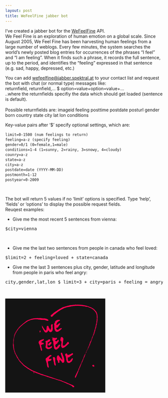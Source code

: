 ```yaml
---
layout: post
title: WeFeelFine jabber bot
---
```

I’ve created a jabber bot for the [WeFeelFine](http://www.wefeelfine.org/) API.  
We Feel Fine is an exploration of human emotion on a global scale.
Since August 2005, We Feel Fine has been harvesting human feelings from a large number of weblogs.
Every few minutes, the system searches the world’s newly posted blog entries for occurrences of the phrases “I feel” and “I am feeling”.
When it finds such a phrase, it records the full sentence, up to the period, and identifies the “feeling” expressed in that sentence (e.g. sad, happy, depressed, etc.)

You can add ﻿wefeelfine@jabber.spektral.at to your contact list and request the bot with chat (or normal type) messages like:  
returnfield, returnfield,… $ option=value+option=value+…  
..where the returnfields specifiy the data which should get loaded (sentence is default).  
<br>
Possible returnfields are:
    imageid
    feeling
    posttime
    postdate
    posturl
    gender
    born
    country
    state
    city
    lat
    lon
    conditions

Key-value pairs after ‘$’  specify optional settings, which are:

    limit=0-1500 (num feelings to return)
    feeling=a-z (specify feeling)
    gender=0/1 (0=female,1=male)
    conditions=1-4 (1=sunny, 2=rainy, 3=snowy, 4=cloudy)
    counry=a-z
    state=a-z
    city=a-z
    postdate=date (YYYY-MM-DD)
    postmonth=1-12
    postyear=0-2009

<br>

The bot will return 5 values if no ‘limit’ options is specified.
Type ‘help’, ‘fields’ or ‘options’ to display the possible request fields.
<br>
Reuqest examples:
<br>

* Give me the most recent 5 sentences from vienna:
<pre class="code">
$city=vienna
</pre>
<br>

* Give me the last two sentences from people in canada who feel loved:
<pre class="code">
$limit=2 + feeling=loved + state=canada
</pre>

* Give me the last 3 sentences plus city, gender, latitude and longitude from people in paris who feel angry:
<pre class="code">
city,gender,lat,lon $ limit=3 + city=paris + feeling = angry
</pre>

<br>

[![wefeelfine](/img/wefeelfine.gif)](http://www.wefeelfine.org/)  
